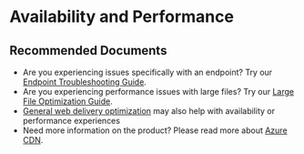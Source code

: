 <properties
	pageTitle="availability and performance other for standard for microsoft"
	description="availability and performance other for standard for microsoft"
	service="microsoft.cdn"
	resource="profiles"
	authors="karenha"
	ms.author="karenha,magattus"
	displayOrder=""
	selfHelpType="generic"
	supportTopicIds="32605815"
	resourceTags=""
	productPesIds="16531"
	cloudEnvironments="public,fairfax,mooncake"
	articleId="availability and performance other for standard for microsoft"
/>

# Availability and Performance


## **Recommended Documents**

* Are you experiencing issues specifically with an endpoint? Try our [Endpoint Troubleshooting Guide](https://docs.microsoft.com/azure/cdn/cdn-troubleshoot-endpoint).
* Are you experiencing performance issues with large files?  Try our [Large File Optimization Guide](https://docs.microsoft.com/azure/cdn/cdn-large-file-optimization).
* [General web delivery optimization](https://docs.microsoft.com/azure/cdn/cdn-optimization-overview#general-web-delivery) may also help with availability or performance experiences<br>
* Need more information on the product?  Please read more about [Azure CDN](https://docs.microsoft.com/azure/cdn/).
